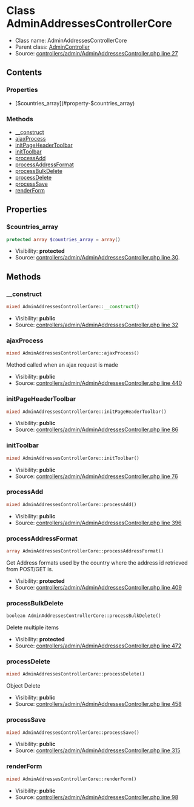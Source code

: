 Class AdminAddressesControllerCore
=====================





* Class name: AdminAddressesControllerCore
* Parent class: [AdminController](class.AdminControllerCore.md)
* Source: [controllers/admin/AdminAddressesController.php line 27](https://github.com/PrestaShop/PrestaShop/blob/1.6.0.1/controllers/admin/AdminAddressesController.php#L27)


Contents
--------


### Properties

* [$countries_array](#property-$countries_array)

### Methods

* [__construct](#method-__construct)
* [ajaxProcess](#method-ajaxProcess)
* [initPageHeaderToolbar](#method-initPageHeaderToolbar)
* [initToolbar](#method-initToolbar)
* [processAdd](#method-processAdd)
* [processAddressFormat](#method-processAddressFormat)
* [processBulkDelete](#method-processBulkDelete)
* [processDelete](#method-processDelete)
* [processSave](#method-processSave)
* [renderForm](#method-renderForm)




Properties
----------


### <a name="property-$countries_array"></a>$countries_array

```php
protected array $countries_array = array()
```





* Visibility: **protected**
* Source: [controllers/admin/AdminAddressesController.php line 30](https://github.com/PrestaShop/PrestaShop/blob/1.6.0.1/controllers/admin/AdminAddressesController.php#L30).


Methods
-------


### <a name="method-__construct"></a>__construct

```php
mixed AdminAddressesControllerCore::__construct()
```





* Visibility: **public**
* Source: [controllers/admin/AdminAddressesController.php line 32](https://github.com/PrestaShop/PrestaShop/blob/1.6.0.1/controllers/admin/AdminAddressesController.php#L32)




### <a name="method-ajaxProcess"></a>ajaxProcess

```php
mixed AdminAddressesControllerCore::ajaxProcess()
```

Method called when an ajax request is made



* Visibility: **public**
* Source: [controllers/admin/AdminAddressesController.php line 440](https://github.com/PrestaShop/PrestaShop/blob/1.6.0.1/controllers/admin/AdminAddressesController.php#L440)




### <a name="method-initPageHeaderToolbar"></a>initPageHeaderToolbar

```php
mixed AdminAddressesControllerCore::initPageHeaderToolbar()
```





* Visibility: **public**
* Source: [controllers/admin/AdminAddressesController.php line 86](https://github.com/PrestaShop/PrestaShop/blob/1.6.0.1/controllers/admin/AdminAddressesController.php#L86)




### <a name="method-initToolbar"></a>initToolbar

```php
mixed AdminAddressesControllerCore::initToolbar()
```





* Visibility: **public**
* Source: [controllers/admin/AdminAddressesController.php line 76](https://github.com/PrestaShop/PrestaShop/blob/1.6.0.1/controllers/admin/AdminAddressesController.php#L76)




### <a name="method-processAdd"></a>processAdd

```php
mixed AdminAddressesControllerCore::processAdd()
```





* Visibility: **public**
* Source: [controllers/admin/AdminAddressesController.php line 396](https://github.com/PrestaShop/PrestaShop/blob/1.6.0.1/controllers/admin/AdminAddressesController.php#L396)




### <a name="method-processAddressFormat"></a>processAddressFormat

```php
array AdminAddressesControllerCore::processAddressFormat()
```

Get Address formats used by the country where the address id retrieved from POST/GET is.



* Visibility: **protected**
* Source: [controllers/admin/AdminAddressesController.php line 409](https://github.com/PrestaShop/PrestaShop/blob/1.6.0.1/controllers/admin/AdminAddressesController.php#L409)




### <a name="method-processBulkDelete"></a>processBulkDelete

```php
boolean AdminAddressesControllerCore::processBulkDelete()
```

Delete multiple items



* Visibility: **protected**
* Source: [controllers/admin/AdminAddressesController.php line 472](https://github.com/PrestaShop/PrestaShop/blob/1.6.0.1/controllers/admin/AdminAddressesController.php#L472)




### <a name="method-processDelete"></a>processDelete

```php
mixed AdminAddressesControllerCore::processDelete()
```

Object Delete



* Visibility: **public**
* Source: [controllers/admin/AdminAddressesController.php line 458](https://github.com/PrestaShop/PrestaShop/blob/1.6.0.1/controllers/admin/AdminAddressesController.php#L458)




### <a name="method-processSave"></a>processSave

```php
mixed AdminAddressesControllerCore::processSave()
```





* Visibility: **public**
* Source: [controllers/admin/AdminAddressesController.php line 315](https://github.com/PrestaShop/PrestaShop/blob/1.6.0.1/controllers/admin/AdminAddressesController.php#L315)




### <a name="method-renderForm"></a>renderForm

```php
mixed AdminAddressesControllerCore::renderForm()
```





* Visibility: **public**
* Source: [controllers/admin/AdminAddressesController.php line 98](https://github.com/PrestaShop/PrestaShop/blob/1.6.0.1/controllers/admin/AdminAddressesController.php#L98)




